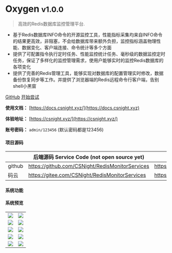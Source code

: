 # Oxygen <small>v1.0.0</small>

> 高效的Redis数据库监控管理平台.

- 基于Redis数据库INFO命令的开源监控工具，性能指标采集均来自INFO命令的结果更高效，非阻塞，不会给数据库带来额外负担，监控指标涵盖物理性能、数据变化、客户端连接、命令统计等多个方面
- 提供了可配置指令执行定时任务、性能监控统计任务、毫秒级的数据监控定时任务，保证了多样化的监控管理需求，使用户能够实时的监控Redis数据库的各项变化
- 提供了完善的Redis管理工具，能够实现对数据库的配置管理实时修改，数据备份恢复同步等工作。并提供了浏览器端的Redis远程命令行客户端，告别shell小黑窗

[GitHub](https://github.com/CSNight/oxygen_vue)
[开始尝试](https://csnight.xyz/)

**使用文档：**  [https://docs.csnight.xyz/](https://docs.csnight.xyz)

**体验地址：**  [https://csnight.xyz/](https://csnight.xyz/)

**账号密码：** `admin/123456` (默认密码都是123456)

#### 项目源码

|     |   后端源码 Service Code (not open source yet) |   前端源码 Client Code  |
|---  |--- | --- |
|  github   |  https://github.com/CSNight/RedisMonitorServices   |  https://github.com/CSNight/redis_oxygen   |
|  码云   |  https://gitee.com/CSNight/RedisMonitorServices   |  https://gitee.com/CSNight/redis_oxygen   |
#### 系统功能
#### 系统预览
<table>
    <tr>
        <td><img src="https://raw.githubusercontent.com/CSNight/redis_oxygen/master/docs/_image/screenshot/home.png"/></td>
        <td><img src="https://raw.githubusercontent.com/CSNight/redis_oxygen/master/docs/_image/screenshot/dashboard.png"/></td>
    </tr>
    <tr>
        <td><img src="https://raw.githubusercontent.com/CSNight/redis_oxygen/master/docs/_image/screenshot/instance.png"/></td>
       <td><img src="https://raw.githubusercontent.com/CSNight/redis_oxygen/master/docs/_image/screenshot/databackup.png"/></td>
    </tr>
    <tr>
        <td><img src="https://raw.githubusercontent.com/CSNight/redis_oxygen/master/docs/_image/screenshot/rolemanage.png"/></td>
       <td><img src="https://raw.githubusercontent.com/CSNight/redis_oxygen/master/docs/_image/screenshot/permission.png"/></td>
    </tr>
    <tr>   
         <td><img src="https://raw.githubusercontent.com/CSNight/redis_oxygen/master/docs/_image/screenshot/vnc.png"/></td>
         <td><img src="https://raw.githubusercontent.com/CSNight/redis_oxygen/master/docs/_image/screenshot/monitorTask.png"/></td>
    </tr>
    <tr>   
        <td><img src="https://raw.githubusercontent.com/CSNight/redis_oxygen/master/docs/_image/screenshot/codeEditor.png"/></td>
        <td><img src="https://raw.githubusercontent.com/CSNight/redis_oxygen/master/docs/_image/screenshot/mail.png"/></td>
     </tr>
</table>